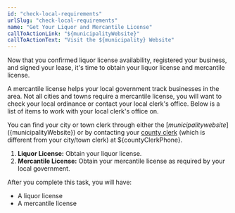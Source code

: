 ```yaml
---
id: "check-local-requirements"
urlSlug: "check-local-requirements"
name: "Get Your Liquor and Mercantile License"
callToActionLink: "${municipalityWebsite}"
callToActionText: "Visit the ${municipality} Website"
---
```


Now that you confirmed liquor license availability, registered your business, and signed your lease, it's time to obtain your liquor license and mercantile license. 

A mercantile license helps your local government track businesses in the area. Not all cities and towns require a mercantile license, you will want to check your local ordinance or contact your local clerk's office. Below is a list of items to work with your local clerk's office on.

You can find your city or town clerk through either the [${municipality} website](${municipalityWebsite}) or by contacting your [county clerk](${countyClerkWebsite}) (which is different from your city/town clerk) at ${countyClerkPhone}.

1. **Liquor License:** Obtain your liquor license.
2. **Mercantile License:** Obtain your mercantile license as required by your local government.

After you complete this task, you will have:
- A liquor license
- A mercantile license
